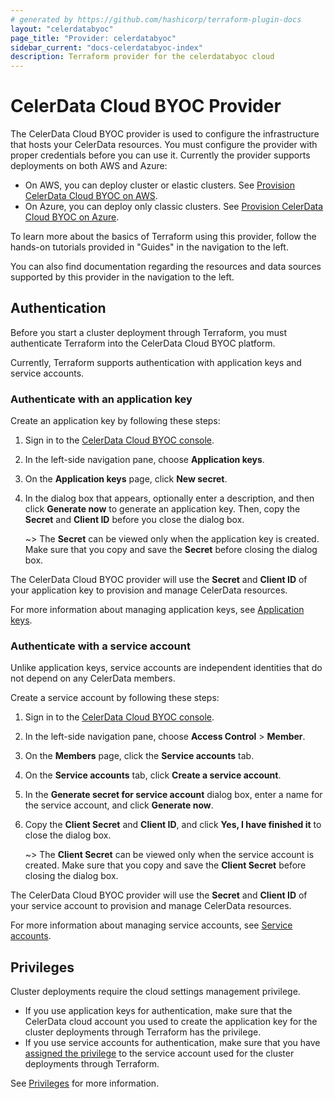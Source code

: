 ```yaml
---
# generated by https://github.com/hashicorp/terraform-plugin-docs
layout: "celerdatabyoc"
page_title: "Provider: celerdatabyoc"
sidebar_current: "docs-celerdatabyoc-index"
description: Terraform provider for the celerdatabyoc cloud
---
```


# CelerData Cloud BYOC Provider

The CelerData Cloud BYOC provider is used to configure the infrastructure that hosts your CelerData resources. You must configure the provider with proper credentials before you can use it. Currently the provider supports deployments on both AWS and Azure:

- On AWS, you can deploy cluster or elastic clusters. See [Provision CelerData Cloud BYOC on AWS](../docs/guides/aws_deployment_guide.md).
- On Azure, you can deploy only classic clusters. See [Provision CelerData Cloud BYOC on Azure](../docs/guides/azure_deployment_guide.md).

To learn more about the basics of Terraform using this provider, follow the hands-on tutorials provided in "Guides" in the navigation to the left.

You can also find documentation regarding the resources and data sources supported by this provider in the navigation to the left.

## Authentication

Before you start a cluster deployment through Terraform, you must authenticate Terraform into the CelerData Cloud BYOC platform.

Currently, Terraform supports authentication with application keys and service accounts.

### Authenticate with an application key

Create an application key by following these steps:

1. Sign in to the [CelerData Cloud BYOC console](https://cloud.celerdata.com/login).

2. In the left-side navigation pane, choose **Application keys**.

3. On the **Application keys** page, click **New secret**.

4. In the dialog box that appears, optionally enter a description, and then click **Generate now** to generate an application key. Then, copy the **Secret** and **Client ID** before you close the dialog box.

   ~> The **Secret** can be viewed only when the application key is created. Make sure that you copy and save the **Secret** before closing the dialog box.

The CelerData Cloud BYOC provider will use the **Secret** and **Client ID** of your application key to provision and manage CelerData resources.

For more information about managing application keys, see [Application keys](https://docs.celerdata.com/byoc/main/security/application_keys).

### Authenticate with a service account

Unlike application keys, service accounts are independent identities that do not depend on any CelerData members.

Create a service account by following these steps:

1. Sign in to the [CelerData Cloud BYOC console](https://cloud.celerdata.com/login).

2. In the left-side navigation pane, choose **Access Control** > **Member**.

3. On the **Members** page, click the **Service accounts** tab.

4. On the **Service accounts** tab, click **Create a service account**.

5. In the **Generate secret for service account** dialog box, enter a name for the service account, and click **Generate now**.

6. Copy the **Client Secret** and **Client ID**, and click **Yes, I have finished it** to close the dialog box.

   ~> The **Client Secret** can be viewed only when the service account is created. Make sure that you copy and save the **Client Secret** before closing the dialog box.

The CelerData Cloud BYOC provider will use the **Secret** and **Client ID** of your service account to provision and manage CelerData resources.

For more information about managing service accounts, see [Service accounts](https://docs.celerdata.com/byoc/main/security/service_accounts).

## Privileges

Cluster deployments require the cloud settings management privilege.

- If you use application keys for authentication, make sure that the CelerData cloud account you used to create the application key for the cluster deployments through Terraform has the privilege.
- If you use service accounts for authentication, make sure that you have [assigned the privilege](https://docs.celerdata.com/byoc/main/security/service_accounts#assign-roles-to-a-service-account) to the service account used for the cluster deployments through Terraform.

See [Privileges](https://docs.celerdata.com/byoc/main/security/cloud_access_control/cloud_access_control_overview#privileges) for more information.
